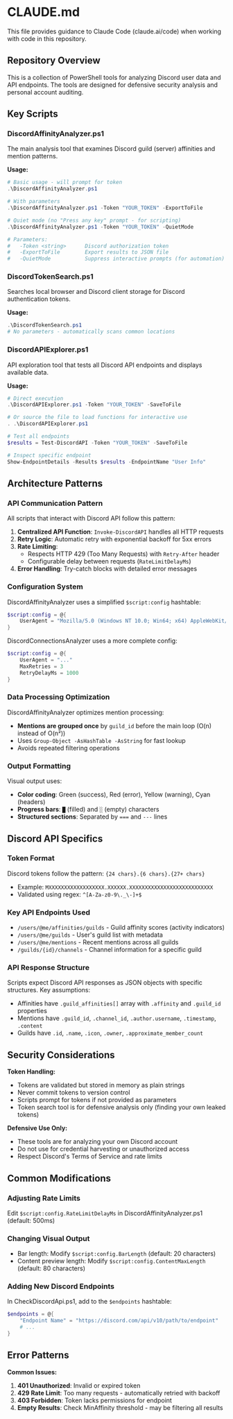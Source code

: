# CLAUDE.md

This file provides guidance to Claude Code (claude.ai/code) when working with code in this repository.

## Repository Overview

This is a collection of PowerShell tools for analyzing Discord user data and API endpoints. The tools are designed for defensive security analysis and personal account auditing.

## Key Scripts

### DiscordAffinityAnalyzer.ps1
The main analysis tool that examines Discord guild (server) affinities and mention patterns.

**Usage:**
```powershell
# Basic usage - will prompt for token
.\DiscordAffinityAnalyzer.ps1

# With parameters
.\DiscordAffinityAnalyzer.ps1 -Token "YOUR_TOKEN" -ExportToFile

# Quiet mode (no "Press any key" prompt - for scripting)
.\DiscordAffinityAnalyzer.ps1 -Token "YOUR_TOKEN" -QuietMode

# Parameters:
#   -Token <string>      Discord authorization token
#   -ExportToFile        Export results to JSON file
#   -QuietMode           Suppress interactive prompts (for automation)
```

### DiscordTokenSearch.ps1
Searches local browser and Discord client storage for Discord authentication tokens.

**Usage:**
```powershell
.\DiscordTokenSearch.ps1
# No parameters - automatically scans common locations
```

### DiscordAPIExplorer.ps1
API exploration tool that tests all Discord API endpoints and displays available data.

**Usage:**
```powershell
# Direct execution
.\DiscordAPIExplorer.ps1 -Token "YOUR_TOKEN" -SaveToFile

# Or source the file to load functions for interactive use
. .\DiscordAPIExplorer.ps1

# Test all endpoints
$results = Test-DiscordAPI -Token "YOUR_TOKEN" -SaveToFile

# Inspect specific endpoint
Show-EndpointDetails -Results $results -EndpointName "User Info"
```

## Architecture Patterns

### API Communication Pattern
All scripts that interact with Discord API follow this pattern:

1. **Centralized API Function**: `Invoke-DiscordAPI` handles all HTTP requests
2. **Retry Logic**: Automatic retry with exponential backoff for 5xx errors
3. **Rate Limiting**:
   - Respects HTTP 429 (Too Many Requests) with `Retry-After` header
   - Configurable delay between requests (`RateLimitDelayMs`)
4. **Error Handling**: Try-catch blocks with detailed error messages

### Configuration System
DiscordAffinityAnalyzer uses a simplified `$script:config` hashtable:
```powershell
$script:config = @{
    UserAgent = "Mozilla/5.0 (Windows NT 10.0; Win64; x64) AppleWebKit/537.36"
}
```

DiscordConnectionsAnalyzer uses a more complete config:
```powershell
$script:config = @{
    UserAgent = "..."
    MaxRetries = 3
    RetryDelayMs = 1000
}
```

### Data Processing Optimization
DiscordAffinityAnalyzer optimizes mention processing:
- **Mentions are grouped once** by `guild_id` before the main loop (O(n) instead of O(n²))
- Uses `Group-Object -AsHashTable -AsString` for fast lookup
- Avoids repeated filtering operations

### Output Formatting
Visual output uses:
- **Color coding**: Green (success), Red (error), Yellow (warning), Cyan (headers)
- **Progress bars**: `█` (filled) and `░` (empty) characters
- **Structured sections**: Separated by `===` and `---` lines

## Discord API Specifics

### Token Format
Discord tokens follow the pattern: `{24 chars}.{6 chars}.{27+ chars}`
- Example: `MXXXXXXXXXXXXXXXXXX.XXXXXX.XXXXXXXXXXXXXXXXXXXXXXXXXXX`
- Validated using regex: `^[A-Za-z0-9\._\-]+$`

### Key API Endpoints Used
- `/users/@me/affinities/guilds` - Guild affinity scores (activity indicators)
- `/users/@me/guilds` - User's guild list with metadata
- `/users/@me/mentions` - Recent mentions across all guilds
- `/guilds/{id}/channels` - Channel information for a specific guild

### API Response Structure
Scripts expect Discord API responses as JSON objects with specific structures. Key assumptions:
- Affinities have `.guild_affinities[]` array with `.affinity` and `.guild_id` properties
- Mentions have `.guild_id`, `.channel_id`, `.author.username`, `.timestamp`, `.content`
- Guilds have `.id`, `.name`, `.icon`, `.owner`, `.approximate_member_count`

## Security Considerations

**Token Handling:**
- Tokens are validated but stored in memory as plain strings
- Never commit tokens to version control
- Scripts prompt for tokens if not provided as parameters
- Token search tool is for defensive analysis only (finding your own leaked tokens)

**Defensive Use Only:**
- These tools are for analyzing your own Discord account
- Do not use for credential harvesting or unauthorized access
- Respect Discord's Terms of Service and rate limits

## Common Modifications

### Adjusting Rate Limits
Edit `$script:config.RateLimitDelayMs` in DiscordAffinityAnalyzer.ps1 (default: 500ms)

### Changing Visual Output
- Bar length: Modify `$script:config.BarLength` (default: 20 characters)
- Content preview length: Modify `$script:config.ContentMaxLength` (default: 80 characters)

### Adding New Discord Endpoints
In CheckDiscordApi.ps1, add to the `$endpoints` hashtable:
```powershell
$endpoints = @{
    "Endpoint Name" = "https://discord.com/api/v10/path/to/endpoint"
    # ...
}
```

## Error Patterns

**Common Issues:**
1. **401 Unauthorized**: Invalid or expired token
2. **429 Rate Limit**: Too many requests - automatically retried with backoff
3. **403 Forbidden**: Token lacks permissions for endpoint
4. **Empty Results**: Check MinAffinity threshold - may be filtering all results
